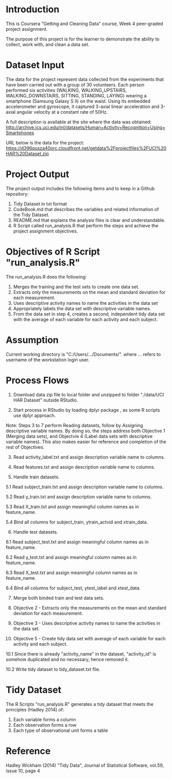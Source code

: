 # Introduction
This is Coursera "Getting and Cleaning Data" course, Week 4 peer-graded project assignment.

The purpose of this project is for the learner to demonstrate the ability to collect, work with, and clean a data set.

# Dataset Input
The data for the project represent data collected from the experiments that have been carried out with a group of 30 volunteers. Each person performed six activities (WALKING, WALKING_UPSTAIRS, WALKING_DOWNSTAIRS, SITTING, STANDING, LAYING) wearing a smartphone (Samsung Galaxy S II) on the waist. Using its embedded accelerometer and gyroscope, it captured 3-axial linear acceleration and 3-axial angular velocity at a constant rate of 50Hz. 

A full description  is available at the site where the data was obtained:
http://archive.ics.uci.edu/ml/datasets/Human+Activity+Recognition+Using+Smartphones

URL below is the data for the project:
https://d396qusza40orc.cloudfront.net/getdata%2Fprojectfiles%2FUCI%20HAR%20Dataset.zip

# Project Output
The project output includes the following items and to keep in a Github repository:
1. Tidy Dataset in txt format
2. CodeBook.md that describes the variables and related information of the Tidy Dataset.
3. README.md that explains the analysis files is clear and understandable.
4. R Script called run_analysis.R that perform the steps and achieve the project assignment objectives.

# Objectives of R Script "run_analysis.R"
The run_analysis.R does the following:
1. Merges the training and the test sets to create one data set.
2. Extracts only the measurements on the mean and standard deviation for each measurement.
3. Uses descriptive activity names to name the activities in the data set
4. Appropriately labels the data set with descriptive variable names.
5. From the data set in step 4, creates a second, independent tidy data set with the average of each variable for each activity and each subject.

# Assumption
Current working directory is "C:/Users/.../Documents/". where ... refers to username of the workstation login user.

# Process Flows
1. Download data zip file to local folder and unzipped to folder "./data/UCI HAR Dataset" outside RStudio.

2. Start process in RStudio by loading dplyr package , as some R scripts use dplyr approach.

Note: Steps 3 to 7 perform Reading datasets, follow by Assigning descriptive variable names. By doing so, the steps address both Objective 1 (Merging data sets), and Objectvie 4 (Label data sets with descriptive variable names).
This also makes easier for reference and completion of the rest of Objectives.

3. Read activity_label.txt and assign description variable name to columns.

4. Read features.txt and assign description variable name to columns.

5. Handle train datasets.

5.1 Read subject_train.txt and assign description variable name to columns.

5.2 Read y_train.txt and assign description variable name to columns.

5.3 Read X_train.txt and assign meaningful column names as in feature_name.

5.4 Bind all columns for subject_train, ytrain_actvid and xtrain_data.

6. Handle test datasets.

6.1 Read subject_test.txt and assign meaningful column names as in feature_name.

6.2 Read y_test.txt and assign meaningful column names as in feature_name.

6.3 Read X_test.txt and assign meaningful column names as in feature_name.

6.4 Bind all columns for subject_test, ytest_label and xtest_data.

7. Merge both binded train and test data sets.

8. Objective 2 - Extracts only the measurements on the mean and standard deviation for each measurement.

9. Objective 3 - Uses descriptive activity names to name the activities in the data set.

10. Objective 5 - Create tidy data set with average of each variable for each activity and each subject.

10.1 Since there is already "activity_name" in the dataset, "activity_id" is somehow duplicated and no necessary, hence removed it.

10.2 Write tidy dataset to tidy_dataset.txt file.

# Tidy Dataset
The R Scripts "run_analysis.R" generates a tidy dataset that meets the principles (Hadley 2014) of: 
1.	Each variable forms a column
2.	Each observation forms a row
3.	Each type of observational unit forms a table

# Reference
Hadley Wickham (2014) "Tidy Data", Journal of Statistical Software, vol.59, issue 10, page 4
